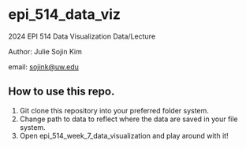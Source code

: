 # epi_514_data_viz
2024 EPI 514 Data Visualization Data/Lecture

Author: Julie Sojin Kim

email: sojink@uw.edu

## How to use this repo.

1. Git clone this repository into your preferred folder system.
2. Change path to data to reflect where the data are saved in your file system.
3. Open epi_514_week_7_data_visualization and play around with it!
